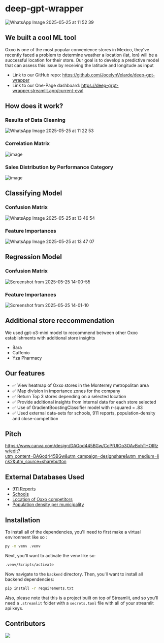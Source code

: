 # deep-gpt-wrapper

![WhatsApp Image 2025-05-25 at 11 52 39](https://github.com/user-attachments/assets/bc10ba99-147e-4cfd-8a8c-bfae8080578a)

## We built a cool ML tool

Oxxo is one of the most popular convenience stores in Mexico, they've recently faced a problem to determine weather a location (lat, lon) will be a successful location for their store. Our goal is to develop a predictive model that can assess this issue by receiving the latitude and longitude as input

- Link to our GitHub repo: https://github.com/JocelynVelarde/deep-gpt-wrapper
- Link to our One-Page dashboard: https://deep-grpt-wrapper.streamlit.app/current-eval

## How does it work?

### Results of Data Cleaning

![WhatsApp Image 2025-05-25 at 11 22 53](https://github.com/user-attachments/assets/7713a6bd-4814-430a-aa78-5e916080b4b3)

### Correlation Matrix

![image](https://github.com/user-attachments/assets/166af7e7-2094-4b56-8fd7-f4781d2f1a1f)

### Sales Distribution by Performance Category

![image](https://github.com/user-attachments/assets/5a82d5cc-f324-443a-a166-e313dc3f63ce)

## Classifying Model

### Confusion Matrix
![WhatsApp Image 2025-05-25 at 13 46 54](https://github.com/user-attachments/assets/88458076-d19b-4d35-8ea4-97020e63b875)

### Feature Importances
![WhatsApp Image 2025-05-25 at 13 47 07](https://github.com/user-attachments/assets/589d4a4c-7092-4f98-b02b-9d9c10d481e3)

## Regression Model

### Confusion Matrix
![Screenshot from 2025-05-25 14-00-55](https://github.com/user-attachments/assets/035f75b2-88c5-4f01-9728-827c09e548a7)

### Feature Importances
![Screenshot from 2025-05-25 14-01-10](https://github.com/user-attachments/assets/e6d8f2ec-dec0-49ed-a1ff-0a7e3f6ebfa6)

## Additional store reccommendation

We used gpt-o3-mini model to reccommend between other Oxxo establishments with additional store insights

- Bara
- Caffenio
- Yza Pharmacy

## Our features

- ✅ View heatmap of Oxxo stores in the Monterrey metropolitan area
- ✅ Map division in importance zones for the company
- ✅ Return Top 3 stores depending on a selected location
- ✅ Provide additional insights from internal data for each store selected
- ✅ Use of GradientBoostingClassifier model with r-squared = .83
- ✅ Used external data-sets for schools, 911 reports, population-density and close-competition

## Pitch

https://www.canva.com/design/DAGod445BGw/CcPfUIOo3OAvBohTHOIRzw/edit?utm_content=DAGod445BGw&utm_campaign=designshare&utm_medium=link2&utm_source=sharebutton

## External Databases Used

- [911 Reports](https://mide.monterrey.gob.mx/catalogue/uuid/33c3a891-a72d-46c1-af5e-f957e069a585)
- [Schools](https://mide.monterrey.gob.mx/catalogue/uuid/bd4a29cf-3c17-4080-80a6-95cbec757b8a)
- [Location of Oxxo competitors](https://www.inegi.org.mx/app/mapa/denue/default.aspx)
- [Population density per municipality](https://es.wikipedia.org/wiki/Anexo:Municipios_de_Nuevo_Le%C3%B3n)

## Installation

To install all of the dependencies, you'll need to first make a virtual environment like so :

```bash
py -m venv .venv
```

Next, you'll want to activate the venv like so:

```bash
.venv/Scripts/activate
```

Now navigate to the `backend` directory.
Then, you'll want to install all backend dependencies:

```bash
pip install -r requirements.txt
```

Also, please note that this is a project built on top of Streamlit, and so you'll need a `.streamlit` folder with a `secrets.toml` file with all of your streamlit api keys.

## Contributors

<a href="https://github.com/JocelynVelarde/deep-gpt-wrapper/graphs/contributors">
  <img src="https://contrib.rocks/image?repo=JocelynVelarde/deep-gpt-wrapper" />
</a>
